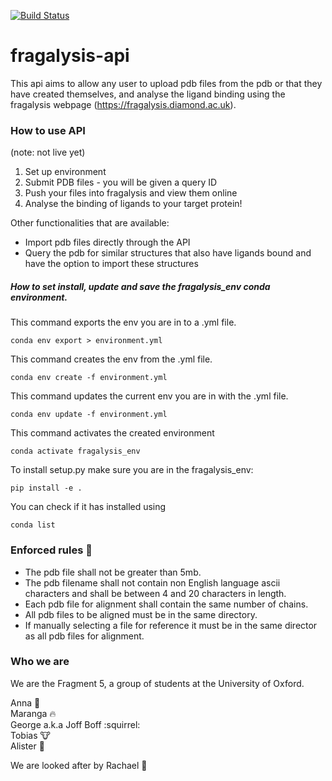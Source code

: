[![Build Status](https://travis-ci.org/xchem/fragalysis-api.svg?branch=master)](https://travis-ci.org/xchem/fragalysis-api)

# fragalysis-api

This api aims to allow any user to upload pdb files from the pdb or that they have created themselves, and analyse the ligand binding using the fragalysis webpage (https://fragalysis.diamond.ac.uk).

### How to use API

(note: not live yet)

1. Set up environment
2. Submit PDB files - you will be given a query ID 
3. Push your files into fragalysis and view them online
4. Analyse the binding of ligands to your target protein!

Other functionalities that are available:
- Import pdb files directly through the API
- Query the pdb for similar structures that also have ligands bound and have the option to import these structures

##### How to set install, update and save the fragalysis_env conda environment.

This command exports the env you are in to a .yml file.
```
conda env export > environment.yml
```
This command creates the env from the .yml file.
```
conda env create -f environment.yml
```
This command updates the current env you are in with the .yml file.
```
conda env update -f environment.yml
```
This command activates the created environment 
```
conda activate fragalysis_env
```
To install setup.py make sure you  are in the fragalysis_env: 
```
pip install -e .
```
You can check if it has installed using
```
conda list
```


### Enforced rules :scroll:
* The pdb file shall not be greater than 5mb.
* The pdb filename shall not contain non English language ascii characters and shall be between 4 and 20 characters in length.
* Each pdb file for alignment shall contain the same number of chains.
* All pdb files to be aligned must be in the same directory.
* If manually selecting a file for reference it must be in the same director as all pdb files for alignment. 

### Who we are

We are the Fragment 5, a group of students at the University of Oxford.

Anna :whale:   
Maranga :fire:  
George a.k.a Joff Boff :squirrel:  
Tobias :cow:  
Alister :panda_face:  

We are looked after by Rachael :crown:

